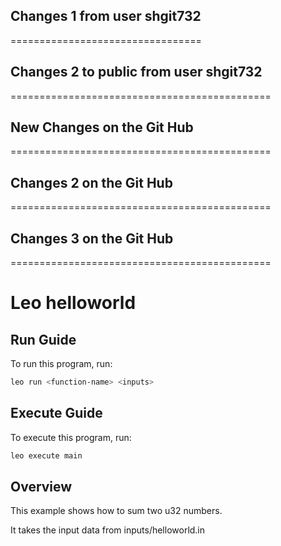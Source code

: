 ## Changes 1 from user shgit732
=================================

## Changes 2 to public from user shgit732
=============================================

## New Changes on the Git Hub
=============================================

## Changes 2 on the Git Hub
=============================================

## Changes 3 on the Git Hub
=============================================


# Leo helloworld

## Run Guide

To run this program, run:
```bash
leo run <function-name> <inputs>
```

## Execute Guide

To execute this program, run:
```bash
leo execute main
```

## Overview 

This example shows how to sum two u32 numbers.

It takes the input data from inputs/helloworld.in
